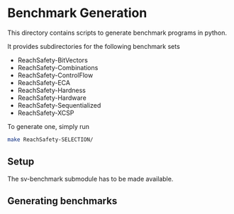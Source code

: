 # Benchmark Generation

This directory contains scripts to generate benchmark programs in python.

It provides subdirectories for the following benchmark sets
- ReachSafety-BitVectors 
- ReachSafety-Combinations 
- ReachSafety-ControlFlow 
- ReachSafety-ECA 
- ReachSafety-Hardness 
- ReachSafety-Hardware 
- ReachSafety-Sequentialized 
- ReachSafety-XCSP

To generate one, simply run
```sh
make ReachSafety-SELECTION/
```

## Setup

The sv-benchmark submodule has to be made available.

## Generating benchmarks

